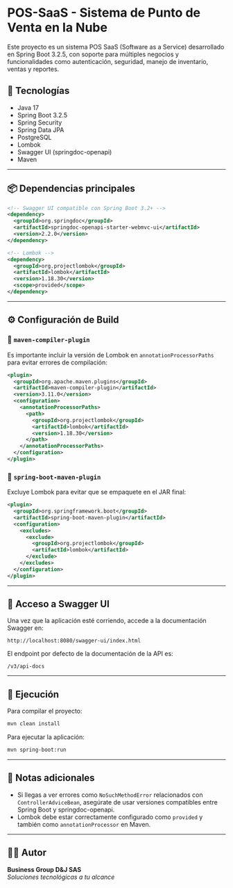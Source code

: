 # POS-SaaS - Sistema de Punto de Venta en la Nube

Este proyecto es un sistema POS SaaS (Software as a Service) desarrollado en Spring Boot 3.2.5, con soporte para múltiples negocios y funcionalidades como autenticación, seguridad, manejo de inventario, ventas y reportes.

## 🚀 Tecnologías

- Java 17
- Spring Boot 3.2.5
- Spring Security
- Spring Data JPA
- PostgreSQL
- Lombok
- Swagger UI (springdoc-openapi)
- Maven

---

## 📦 Dependencias principales

```xml
<!-- Swagger UI compatible con Spring Boot 3.2+ -->
<dependency>
  <groupId>org.springdoc</groupId>
  <artifactId>springdoc-openapi-starter-webmvc-ui</artifactId>
  <version>2.2.0</version>
</dependency>

<!-- Lombok -->
<dependency>
  <groupId>org.projectlombok</groupId>
  <artifactId>lombok</artifactId>
  <version>1.18.30</version>
  <scope>provided</scope>
</dependency>
```

---

## ⚙️ Configuración de Build

### 🔧 `maven-compiler-plugin`

Es importante incluir la versión de Lombok en `annotationProcessorPaths` para evitar errores de compilación:

```xml
<plugin>
  <groupId>org.apache.maven.plugins</groupId>
  <artifactId>maven-compiler-plugin</artifactId>
  <version>3.11.0</version>
  <configuration>
    <annotationProcessorPaths>
      <path>
        <groupId>org.projectlombok</groupId>
        <artifactId>lombok</artifactId>
        <version>1.18.30</version>
      </path>
    </annotationProcessorPaths>
  </configuration>
</plugin>
```

### 🔧 `spring-boot-maven-plugin`

Excluye Lombok para evitar que se empaquete en el JAR final:

```xml
<plugin>
  <groupId>org.springframework.boot</groupId>
  <artifactId>spring-boot-maven-plugin</artifactId>
  <configuration>
    <excludes>
      <exclude>
        <groupId>org.projectlombok</groupId>
        <artifactId>lombok</artifactId>
      </exclude>
    </excludes>
  </configuration>
</plugin>
```

---

## 📄 Acceso a Swagger UI

Una vez que la aplicación esté corriendo, accede a la documentación Swagger en:

```
http://localhost:8080/swagger-ui/index.html
```

El endpoint por defecto de la documentación de la API es:

```
/v3/api-docs
```

---

## 🧪 Ejecución

Para compilar el proyecto:

```bash
mvn clean install
```

Para ejecutar la aplicación:

```bash
mvn spring-boot:run
```

---

## 🧰 Notas adicionales

- Si llegas a ver errores como `NoSuchMethodError` relacionados con `ControllerAdviceBean`, asegúrate de usar versiones compatibles entre Spring Boot y springdoc-openapi.
- Lombok debe estar correctamente configurado como `provided` y también como `annotationProcessor` en Maven.

---

## 🧑‍💻 Autor

**Business Group D&J SAS**  
_Soluciones tecnológicas a tu alcance_
